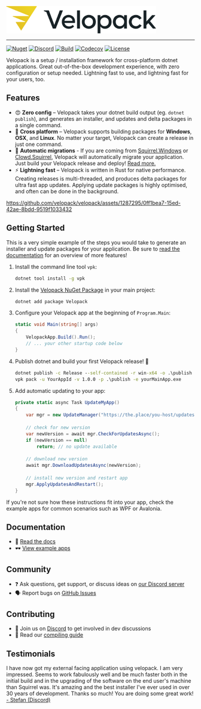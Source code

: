<picture>
  <source media="(prefers-color-scheme: dark)" srcset="docs/artwork/velopack-white.svg">
  <img alt="Velopack Logo" src="docs/artwork/velopack-black.svg" width="400">
</picture>

---

[![Nuget](https://img.shields.io/nuget/v/Velopack?style=flat-square)](https://www.nuget.org/packages/Velopack/)
[![Discord](https://img.shields.io/discord/767856501477343282?style=flat-square&color=purple)](https://discord.gg/CjrCrNzd3F)
[![Build](https://img.shields.io/github/actions/workflow/status/velopack/velopack/build.yml?branch=develop&style=flat-square)](https://github.com/velopack/velopack/actions)
[![Codecov](https://img.shields.io/codecov/c/github/velopack/velopack?style=flat-square)](https://app.codecov.io/gh/velopack/velopack)
[![License](https://img.shields.io/github/license/velopack/velopack?style=flat-square)](https://github.com/velopack/velopack/blob/develop/LICENSE)

Velopack is a setup / installation framework for cross-platform dotnet applications. Great out-of-the-box development experience, with zero configuration or setup needed. Lightning fast to use, and lightning fast for your users, too.

## Features

- 😍 **Zero config** – Velopack takes your dotnet build output (eg. `dotnet publish`), and generates an installer, and updates and delta packages in a single command.
- 🎯 **Cross platform** – Velopack supports building packages for **Windows**, **OSX**, and **Linux**. No matter your target, Velopack can create a release in just one command.
- 🚀 **Automatic migrations** - If you are coming from [Squirrel.Windows](https://github.com/Squirrel/Squirrel.Windows) or [Clowd.Squirrel](https://github.com/clowd/Clowd.Squirrel), Velopack will automatically migrate your application. Just build your Velopack release and deploy! [Read more.](docs/migrating.md)
- ⚡️ **Lightning fast** – Velopack is written in Rust for native performance. Creating releases is multi-threaded, and produces delta packages for ultra fast app updates. Applying update packages is highly optimised, and often can be done in the background.

https://github.com/velopack/velopack/assets/1287295/0ff1bea7-15ed-42ae-8bdd-9519f1033432

## Getting Started

This is a very simple example of the steps you would take to generate an installer and update packages for your application. Be sure to [read the documentation](docs) for an overview of more features!

1. Install the command line tool `vpk`:
   ```cmd
   dotnet tool install -g vpk
   ```
2. Install the  [Velopack NuGet Package](https://www.nuget.org/packages/velopack) in your main project:
   ```cmd
   dotnet add package Velopack
   ```
3. Configure your Velopack app at the beginning of `Program.Main`:
   ```cs
   static void Main(string[] args)
   {
       VelopackApp.Build().Run();
       // ... your other startup code below
   }
   ```
4. Publish dotnet and build your first Velopack release! 🎉
   ```cmd
   dotnet publish -c Release --self-contained -r win-x64 -o .\publish
   vpk pack -u YourAppId -v 1.0.0 -p .\publish -e yourMainApp.exe
   ```
5. Add automatic updating to your app:
   ```cs
   private static async Task UpdateMyApp()
   {
       var mgr = new UpdateManager("https://the.place/you-host/updates");

       // check for new version
       var newVersion = await mgr.CheckForUpdatesAsync();
       if (newVersion == null)
           return; // no update available

       // download new version
       await mgr.DownloadUpdatesAsync(newVersion);

       // install new version and restart app
       mgr.ApplyUpdatesAndRestart();
   }
   ```

If you're not sure how these instructions fit into your app, check the example apps for common scenarios such as WPF or Avalonia.

## Documentation
- 📖 [Read the docs](docs)
- 🕶️ [View example apps](examples)

## Community
- ❓ Ask questions, get support, or discuss ideas on [our Discord server](https://discord.gg/CjrCrNzd3F)
- 🗣️ Report bugs on [GitHub Issues](https://github.com/velopack/velopack/issues)

## Contributing
- 💬 Join us on [Discord](https://discord.gg/CjrCrNzd3F) to get involved in dev discussions
- 🚦 Read our [compiling guide](docs/compiling.md)

## Testimonials 
I have now got my external facing application using velopack. I am very impressed. Seems to work fabulously well and be much faster both in the initial build and in the upgrading of the software on the end user's  machine than Squirrel was. It's amazing and the best installer I've ever used in over 30 years of development. Thanks so much!  You are doing some great work!
[- Stefan (Discord)](https://discord.com/channels/767856501477343282/767856501477343286/1195642674078830613)